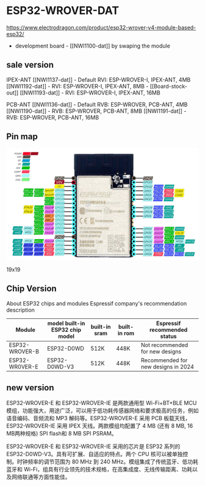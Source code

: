 

# ESP32-WROVER-DAT

https://www.electrodragon.com/product/esp32-wrover-v4-module-based-esp32/

- development board - [[NWI1100-dat]] by swaping the module

## sale version 

IPEX-ANT
[[NWI1137-dat]] - Default RVI: ESP-WROVER-I, IPEX-ANT, 4MB
[[NWI1192-dat]] - RVI: ESP-WROVER-I, IPEX-ANT, 8MB - [[Board-stock-out]]
[[NWI1193-dat]] - RVI: ESP-WROVER-I, IPEX-ANT, 16MB

PCB-ANT
[[NWI1136-dat]] - Default RVB: ESP-WROVER, PCB-ANT, 4MB 
[[NWI1190-dat]] - RVB: ESP-WROVER, PCB-ANT, 8MB
[[NWI1191-dat]] - RVB: ESP-WROVER, PCB-ANT, 16MB

## Pin map 

![](2024-12-26-18-38-26.png)

19x19 




## Chip Version 

About ESP32 chips and modules Espressif company's recommendation description

| Module         | model built-in ESP32 chip model | built-in sram | built-in rom | Espressif recommended status        |
| -------------- | ------------------------------- | ------------- | ------------ | ----------------------------------- |
| ESP32-WROVER-B | ESP32-D0WD                      | 512K          | 448K         | Not recommended for new designs     |
| ESP32-WR0VER-E | ESP32-D0WD-V3                   | 512K          | 448K         | Recommended for new designs in 2024 |



## new version 

ESP32-WROVER-E 和 ESP32-WROVER-IE 是两款通用型 Wi-Fi+BT+BLE MCU 模组，功能强大，用途广泛，可以用于低功耗传感器网络和要求极高的任务，例如语音编码、音频流和 MP3 解码等。ESP32-WROVER-E 采用 PCB 板载天线，ESP32-WROVER-IE 采用 IPEX 天线。两款模组均配置了 4 MB (还有 8 MB, 16 MB两种规格) SPI flash和 8 MB SPI PSRAM。

ESP32-WROVER-E 和 ESP32-WROVER-IE 采用的芯片是 ESP32 系列的 ESP32-D0WD-V3。具有可扩展、自适应的特点。两个 CPU 核可以被单独控制。时钟频率的调节范围为 80 MHz 到 240 MHz。模组集成了传统蓝牙、低功耗蓝牙和 Wi-Fi，组具有行业领先的技术规格，在高集成度、无线传输距离、功耗以及网络联通等方面性能佳。

